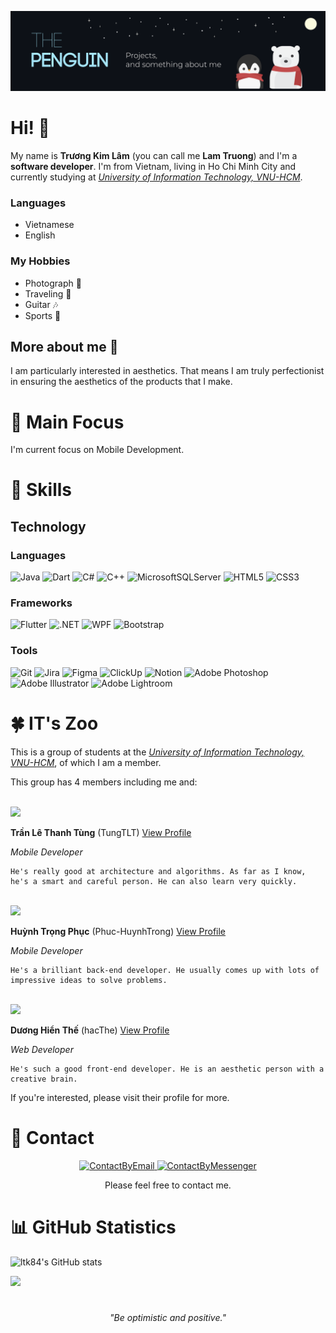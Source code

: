 <p align="center">
 <img src="./assets/banner.png" alt="My Banner"></a>
</p>

# Hi! 👋
My name is **Trương Kim Lâm** (you can call me **Lam Truong**) and I'm a **software developer**. I'm from Vietnam, living in Ho Chi Minh City and currently studying at [*University of Information Technology, VNU-HCM*](https://www.uit.edu.vn).

### Languages
* Vietnamese
* English

### My Hobbies
* Photograph 📸
* Traveling 🛫
* Guitar 🎶
* Sports 🏀

## More about me 🐧
I am particularly interested in aesthetics. That means I am truly perfectionist in ensuring the aesthetics of the products that I make.


# 🎯 Main Focus
I'm current focus on Mobile Development.

# 🤹 Skills
## Technology

### Languages
![Java](https://img.shields.io/badge/java-%23ED8B00.svg?style=for-the-badge&logo=java&logoColor=white)
![Dart](https://img.shields.io/badge/dart-%230175C2.svg?style=for-the-badge&logo=dart&logoColor=white)
![C#](https://img.shields.io/badge/c%23-%239c4b94.svg?style=for-the-badge&logo=c-sharp&logoColor=white)
![C++](https://img.shields.io/badge/c++-%2300599C.svg?style=for-the-badge&logo=c%2B%2B&logoColor=white)
![MicrosoftSQLServer](https://img.shields.io/badge/Microsoft%20SQL%20Sever-CC2927?style=for-the-badge&logo=microsoft%20sql%20server&logoColor=white)
![HTML5](https://img.shields.io/badge/html5-%23E34F26.svg?style=for-the-badge&logo=html5&logoColor=white)
![CSS3](https://img.shields.io/badge/css3-%231572B6.svg?style=for-the-badge&logo=css3&logoColor=white)

### Frameworks
![Flutter](https://img.shields.io/badge/Flutter-%2302569B.svg?style=for-the-badge&logo=Flutter&logoColor=white)
![.NET](https://img.shields.io/badge/.NET-5C2D91?style=for-the-badge&logo=.net&logoColor=white)
![WPF](https://img.shields.io/badge/WPF-0078D6?style=for-the-badge&logo=windows&logoColor=white)
![Bootstrap](https://img.shields.io/badge/bootstrap-%23563D7C.svg?style=for-the-badge&logo=bootstrap&logoColor=white)

### Tools
![Git](https://img.shields.io/badge/git-%23F05033.svg?style=for-the-badge&logo=git&logoColor=white)
![Jira](https://img.shields.io/badge/jira-%23207ef6.svg?style=for-the-badge&logo=jira&logoColor=white)
![Figma](https://img.shields.io/badge/figma-%23F24E1E.svg?style=for-the-badge&logo=figma&logoColor=white)
![ClickUp](https://img.shields.io/badge/clickup-%237c4cfc.svg?&style=for-the-badge&logo=clickup&logoColor=white)
![Notion](https://img.shields.io/badge/notion-%23ffffff.svg?style=for-the-badge&logo=notion&logoColor=black)
![Adobe Photoshop](https://img.shields.io/badge/adobe%20photoshop-%23215781.svg?style=for-the-badge&logo=adobephotoshop&logoColor=white)
![Adobe Illustrator](https://img.shields.io/badge/adobe%20illustrator-%23f17707.svg?style=for-the-badge&logo=adobeillustrator&logoColor=white)
![Adobe Lightroom](https://img.shields.io/badge/Adobe%20Lightroom-%2333abfb.svg?style=for-the-badge&logo=Adobe%20Lightroom&logoColor=white)

# 🍀 IT's Zoo
This is a group of students at the [*University of Information Technology, VNU-HCM*](https://www.uit.edu.vn), of which I am a member.

This group has 4 members including me and:

<br/>

<a href="https://github.com/TungTLT">
<img src="https://contrib.rocks/image?repo=TungTLT/TungTLT" />
</a>

**Trần Lê Thanh Tùng** (TungTLT) [View Profile](https://github.com/TungTLT)

*Mobile Developer*


    He's really good at architecture and algorithms. As far as I know, he's a smart and careful person. He can also learn very quickly.

<br/>

<a href="https://github.com/Phuc-HuynhTrong">
<img src="https://contrib.rocks/image?repo=Phuc-HuynhTrong/Phuc-HuynhTrong" />
</a>

**Huỳnh Trọng Phục** (Phuc-HuynhTrong) [View Profile](https://github.com/Phuc-HuynhTrong)

*Mobile Developer*

    He's a brilliant back-end developer. He usually comes up with lots of impressive ideas to solve problems.

<br/>

<a href="https://github.com/hacThe">
<img src="https://contrib.rocks/image?repo=hacThe/hacThe" />
</a>

**Dương Hiển Thế** (hacThe) [View Profile](https://github.com/hacThe)

*Web Developer*

    He's such a good front-end developer. He is an aesthetic person with a creative brain.

If you're interested, please visit their profile for more.

# 📨 Contact


<p align="center">
    <a href="mailto:lamtk.843@gmail.com">
        <img src="https://www.svgrepo.com/show/349379/gmail-old.svg" alt="ContactByEmail" height="32" width="32">
    </a> 
    <a href="https://www.m.me/kiaconbuomvangaaa">
        <img src="https://www.svgrepo.com/show/349451/messenger.svg" alt="ContactByMessenger" height="32" width="32">
    </a>
</p>
<p align="center">
    Please feel free to contact me.
</p>

# 📊 GitHub Statistics

![ltk84's GitHub stats](https://github-readme-stats.vercel.app/api?username=ltk84)

![](https://komarev.com/ghpvc/?username=ltk84&style=flat)

#
<p align="center"><i>"Be optimistic and positive."</i></p>

